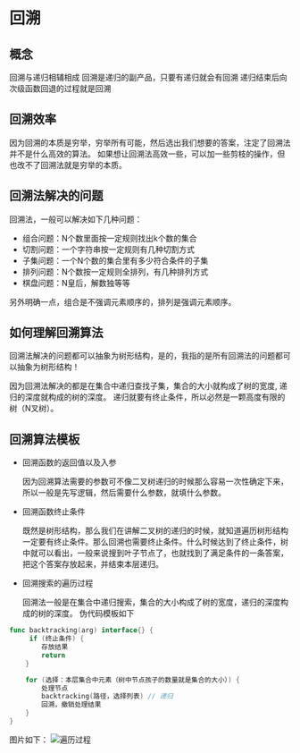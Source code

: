 # 回溯

## 概念
回溯与递归相辅相成
回溯是递归的副产品，只要有递归就会有回溯
递归结束后向次级函数回退的过程就是回溯

## 回溯效率
因为回溯的本质是穷举，穷举所有可能，然后选出我们想要的答案，注定了回溯法并不是什么高效的算法。
如果想让回溯法高效一些，可以加一些剪枝的操作，但也改不了回溯法就是穷举的本质。

## 回溯法解决的问题
回溯法，一般可以解决如下几种问题：
* 组合问题：N个数里面按一定规则找出k个数的集合
* 切割问题：一个字符串按一定规则有几种切割方式
* 子集问题：一个N个数的集合里有多少符合条件的子集
* 排列问题：N个数按一定规则全排列，有几种排列方式
* 棋盘问题：N皇后，解数独等等

另外明确一点，组合是不强调元素顺序的，排列是强调元素顺序。

## 如何理解回溯算法
回溯法解决的问题都可以抽象为树形结构，是的，我指的是所有回溯法的问题都可以抽象为树形结构！

因为回溯法解决的都是在集合中递归查找子集，集合的大小就构成了树的宽度, 递归的深度就构成的树的深度。
递归就要有终止条件，所以必然是一颗高度有限的树（N叉树）。

## 回溯算法模板
* 回溯函数的返回值以及入参

    因为回溯算法需要的参数可不像二叉树递归的时候那么容易一次性确定下来，所以一般是先写逻辑，然后需要什么参数，就填什么参数。

* 回溯函数终止条件

    既然是树形结构，那么我们在讲解二叉树的递归的时候，就知道遍历树形结构一定要有终止条件。那么回溯也需要终止条件。什么时候达到了终止条件，树中就可以看出，一般来说搜到叶子节点了，也就找到了满足条件的一条答案，把这个答案存放起来，并结束本层递归。
* 回溯搜索的遍历过程

    回溯法一般是在集合中递归搜索，集合的大小构成了树的宽度，递归的深度构成的树的深度。
伪代码模板如下
```go
func backtracking(arg) interface{} {
     if (终止条件) {
        存放结果
        return
    }

    for (选择：本层集合中元素（树中节点孩子的数量就是集合的大小）) {
        处理节点
        backtracking(路径，选择列表) // 递归
        回溯，撤销处理结果
    }
} 
```
图片如下：
![遍历过程](https://img-blog.csdnimg.cn/20210130173631174.png)

